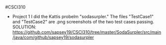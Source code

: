 #CSCI310

- Project 1
I did the Kattis probelm "sodasurpler." The files "TestCase1" and "TestCase2" are .png screenshots of the two test cases passing. 
SOLUTION: https://github.com/sapsey19/CSCI310/tree/master/SodaSurpler/src/main/java/com/github/sapsey19/sodasurpler
